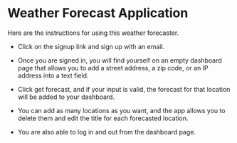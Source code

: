 # Weather Forecast Application

Here are the instructions for using this weather forecaster.

* Click on the signup link and sign up with an email.

* Once you are signed in, you will find yourself on an empty dashboard page that allows you to add a street address, a zip code, or an IP address into a text field.

* Click get forecast, and if your input is valid, the forecast for that location will be added to your dashboard.

* You can add as many locations as you want, and the app allows you to delete them and edit the title for each forecasted location.

* You are also able to log in and out from the dashboard page.
